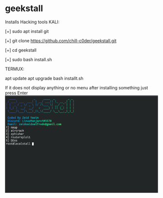 # geekstall
Installs Hacking tools
KALI:

[+] sudo apt install git


[+] git clone https://github.com/chill-c0der/geekstall.git


[+] cd geekstall


[+] sudo bash install.sh


TERMUX:

apt update
apt upgrade
bash installt.sh

If it does not display anything or no menu after installing something just press Enter
![Image 1](geekstall.png)
